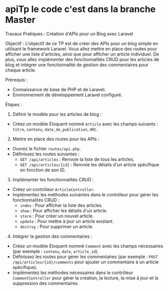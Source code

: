# apiTp  le code c'est dans la branche Master 
Travaux Pratiques : Création d'APIs pour un Blog avec Laravel 
 
Objectif :
L'objectif de ce TP est de créer des APIs pour un blog simple en utilisant le framework Laravel. Vous allez mettre en place des routes pour afficher une liste d'articles, ainsi que pour afficher un article individuel. De plus, vous allez implémenter des fonctionnalités CRUD pour les articles de blog et intégrer une fonctionnalité de gestion des commentaires pour chaque article. 
 
Prérequis :
- Connaissance de base de PHP et de Laravel.
- Environnement de développement Laravel configuré. 
 
Étapes : 
 
1. Définir le modèle pour les articles de blog : 
  - Créez un modèle Eloquent nommé `Article` avec les champs suivants : `titre`, `contenu`, `date_de_publication`, etc. 
 
2. Mettre en place des routes pour les APIs : 
  - Ouvrez le fichier `routes/api.php`. 
  - Définissez les routes suivantes : 
    - `GET /api/articles` : Renvoie la liste de tous les articles. 
    - `GET /api/articles/{id}` : Renvoie les détails d'un article spécifique en fonction de son ID. 
 
3. Implémenter les fonctionnalités CRUD : 
  - Créez un contrôleur `ArticleController`. 
  - Implémentez les méthodes suivantes dans le contrôleur pour gérer les fonctionnalités CRUD : 
    - `index` : Pour afficher la liste des articles. 
    - `show` : Pour afficher les détails d'un article. 
    - `store` : Pour créer un nouvel article. 
    - `update` : Pour mettre à jour un article existant. 
    - `destroy` : Pour supprimer un article. 
 
4. Intégrer la gestion des commentaires : 
  - Créez un modèle Eloquent nommé `Comment` avec les champs nécessaires (par exemple : `contenu`, `date`, `article_id`). 
  - Définissez les routes pour gérer les commentaires (par exemple : `POST /api/articles/{id}/comments` pour ajouter un commentaire à un article spécifique). 
  - Implémentez les méthodes nécessaires dans le contrôleur `CommentController` pour gérer la création, la lecture, la mise à jour et la suppression des commentaires. 
